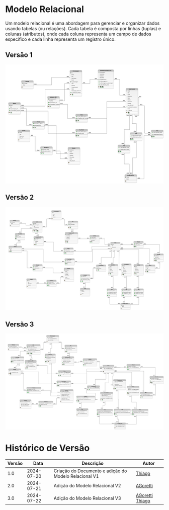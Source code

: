 # Modelo Relacional
Um modelo relacional é uma abordagem para gerenciar e organizar dados usando tabelas (ou relações). Cada tabela é composta por linhas (tuplas) e colunas (atributos), onde cada coluna representa um campo de dados específico e cada linha representa um registro único.

## Versão 1
<img src= './../../Images/ModeloRelacionalV1.png'>

## Versão 2
<img src= './../../Images/ModeloRelacionalV2.png'>

## Versão 3
<img src= './../../Images/ModeloRelacionalV3.png'>

# Histórico de Versão

| Versão | Data       | Descrição                                     | Autor       |
|--------|------------|-----------------------------------------------|-------------|
| 1.0    | 2024-07-20 | Criação do Documento e adição do Modelo Relacional V1        | [Thiago](https://github.com/Thiab394)  |
| 2.0    | 2024-07-21 | Adição do Modelo Relacional V2        | [AGoretti](https://github.com/AGoretti)  |
| 3.0    | 2024-07-22 | Adição do Modelo Relacional V3        | [AGoretti](https://github.com/AGoretti) [Thiago](https://github.com/Thiab394) |